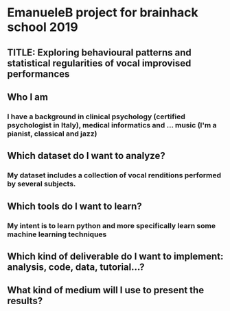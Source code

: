 # EmanueleB project for brainhack school 2019
## TITLE: Exploring behavioural patterns and statistical regularities of vocal improvised performances

## Who I am 
### I have a background in clinical psychology (certified psychologist in Italy), medical informatics and ... music (I'm a pianist, classical and jazz)

## Which dataset do I want to analyze?
### My dataset includes a collection of vocal renditions performed by several subjects.


## Which tools do I want to learn? 
### My intent is to learn python and more specifically learn some machine learning techniques 

## Which kind of deliverable do I want to implement: analysis, code, data, tutorial...?

## What kind of medium will I use to present the results?
